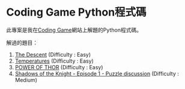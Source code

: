 # Coding Game Python程式碼

此專案是我在[Coding Game](https://www.codingame.com/home)網站上解題的Python程式碼。

解過的題目：

1. [The Descent](https://www.codingame.com/ide/puzzle/the-descent) (Difficulty : Easy)
2. [Temperatures](https://www.codingame.com/ide/puzzle/temperatures) (Difficulty : Easy)
3. [POWER OF THOR](https://www.codingame.com/ide/puzzle/power-of-thor) (Difficulty : Easy)
4. [Shadows of the Knight - Episode 1 - Puzzle discussion](https://www.codingame.com/ide/puzzle/shadows-of-the-knight-episode-1) (Difficulty : Medium)